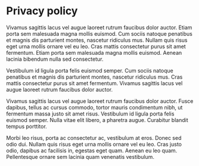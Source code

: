 # Privacy policy

Vivamus sagittis lacus vel augue laoreet rutrum faucibus dolor auctor. Etiam porta sem malesuada magna mollis euismod. Cum sociis natoque penatibus et magnis dis parturient montes, nascetur ridiculus mus. Nullam quis risus eget urna mollis ornare vel eu leo. Cras mattis consectetur purus sit amet fermentum. Etiam porta sem malesuada magna mollis euismod. Aenean lacinia bibendum nulla sed consectetur.

Vestibulum id ligula porta felis euismod semper. Cum sociis natoque penatibus et magnis dis parturient montes, nascetur ridiculus mus. Cras mattis consectetur purus sit amet fermentum. Vivamus sagittis lacus vel augue laoreet rutrum faucibus dolor auctor.

Vivamus sagittis lacus vel augue laoreet rutrum faucibus dolor auctor. Fusce dapibus, tellus ac cursus commodo, tortor mauris condimentum nibh, ut fermentum massa justo sit amet risus. Vestibulum id ligula porta felis euismod semper. Nulla vitae elit libero, a pharetra augue. Curabitur blandit tempus porttitor.

Morbi leo risus, porta ac consectetur ac, vestibulum at eros. Donec sed odio dui. Nullam quis risus eget urna mollis ornare vel eu leo. Cras justo odio, dapibus ac facilisis in, egestas eget quam. Aenean eu leo quam. Pellentesque ornare sem lacinia quam venenatis vestibulum.
